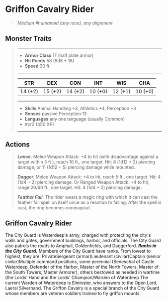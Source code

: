 # Griffon Cavalry Rider
>*Medium #humanoid (any race), any alignment*
## Monster Traits
>___
>- **Armor Class** 17 (half plate armor)
>- **Hit Points** 58 (9d8 + 18)
>- **Speed** 30 ft.
>___
>|STR|DEX|CON|INT|WIS|CHA|
>|:---:|:---:|:---:|:---:|:---:|:---:|
>|14 (+2)|15 (+2)|14 (+2)|10 (+0)|12 (+1)|10 (+0)|
>___
>- **Skills** Animal Handling +3, Athletics +4, Perception +3
>- **Senses** passive Perception 13
>- **Languages** any one language (usually Common)
>- #cr2 (450 XP)
>___
## Actions
>***Lance.*** Melee Weapon Attack: +4 to hit (with disadvantage against a target within 5 ft.), reach 10 ft., one target. Hit: 8 (1d12 + 2) piercing damage, or 11 (1d12 + 5) piercing damage while mounted.  
>
>***Dagger.*** Melee Weapon Attack: +4 to hit, reach 5 ft., one target. Hit: 4 (1d4 + 2) piercing damage. Or Ranged Weapon Attack: +4 to hit, range 20/60 ft., one target. Hit: 4 (1d4 + 2) piercing damage.  
>
>***Feather Fall.*** The rider wears a magic ring with which it can cast the feather fall spell on itself once as a reaction to falling. After the spell is cast, the ring becomes nonmagical.
## Griffon Cavalry Rider
The City Guard is Waterdeep's army, charged with protecting the city's walls and gates, government buildings, harbor, and officials. The City Guard also patrols the roads to Amphail, Goldenfields, and Daggerford.
***Ranks in the City Guard.*** Members of the City Guard have ranks. From lowest to highest, they are:
PrivateSergeant (armar)Lieutenant (civilar)Captain (senior civilar)Multiple command positions, some perennial (Seneschal of Castle Waterdeep, Defender of the Harbor, Master of the North Towers, Master of the South Towers, Master Armorer), others bestowed as needed in wartime (the Lords' Hand and the Lords' Champion)Warden of Waterdeep
The current Warden of Waterdeep is Elminster, who answers to the Open Lord, Laeral Silverhand.
The Griffon Cavalry is a special branch of the City Guard whose members are veteran soldiers trained to fly griffon mounts.
